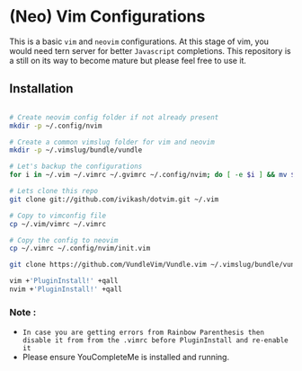 # (Neo) Vim Configurations

This is a basic `vim` and `neovim` configurations. At this stage of vim, you would need tern server for better `Javascript` completions. This repository is a still on its way to become mature but please feel free to use it.

## Installation

```bash

# Create neovim config folder if not already present
mkdir -p ~/.config/nvim

# Create a common vimslug folder for vim and neovim
mkdir -p ~/.vimslug/bundle/vundle

# Let's backup the configurations
for i in ~/.vim ~/.vimrc ~/.gvimrc ~/.config/nvim; do [ -e $i ] && mv $i $i.old; done

# Lets clone this repo
git clone git://github.com/ivikash/dotvim.git ~/.vim

# Copy to vimconfig file
cp ~/.vim/vimrc ~/.vimrc

# Copy the config to neovim
cp ~/.vimrc ~/.config/nvim/init.vim

git clone https://github.com/VundleVim/Vundle.vim ~/.vimslug/bundle/vundle

vim +'PluginInstall!' +qall
nvim +'PluginInstall!' +qall

```
### Note :
* `In case you are getting errors from Rainbow Parenthesis then disable it from
from the .vimrc before PluginInstall and re-enable it`
* Please ensure YouCompleteMe is installed and running. 
